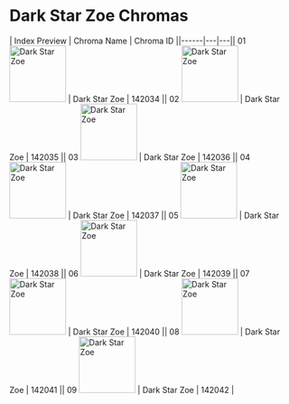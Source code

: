 # Dark Star Zoe Chromas

| Index  Preview | Chroma Name | Chroma ID ||------|---|---|| 01  <img src='https://raw.communitydragon.org/latest/plugins/rcp-be-lol-game-data/global/default/v1/champion-chroma-images/142/142034.png' alt='Dark Star Zoe' width='100'> | Dark Star Zoe | 142034 || 02  <img src='https://raw.communitydragon.org/latest/plugins/rcp-be-lol-game-data/global/default/v1/champion-chroma-images/142/142035.png' alt='Dark Star Zoe' width='100'> | Dark Star Zoe | 142035 || 03  <img src='https://raw.communitydragon.org/latest/plugins/rcp-be-lol-game-data/global/default/v1/champion-chroma-images/142/142036.png' alt='Dark Star Zoe' width='100'> | Dark Star Zoe | 142036 || 04  <img src='https://raw.communitydragon.org/latest/plugins/rcp-be-lol-game-data/global/default/v1/champion-chroma-images/142/142037.png' alt='Dark Star Zoe' width='100'> | Dark Star Zoe | 142037 || 05  <img src='https://raw.communitydragon.org/latest/plugins/rcp-be-lol-game-data/global/default/v1/champion-chroma-images/142/142038.png' alt='Dark Star Zoe' width='100'> | Dark Star Zoe | 142038 || 06  <img src='https://raw.communitydragon.org/latest/plugins/rcp-be-lol-game-data/global/default/v1/champion-chroma-images/142/142039.png' alt='Dark Star Zoe' width='100'> | Dark Star Zoe | 142039 || 07  <img src='https://raw.communitydragon.org/latest/plugins/rcp-be-lol-game-data/global/default/v1/champion-chroma-images/142/142040.png' alt='Dark Star Zoe' width='100'> | Dark Star Zoe | 142040 || 08  <img src='https://raw.communitydragon.org/latest/plugins/rcp-be-lol-game-data/global/default/v1/champion-chroma-images/142/142041.png' alt='Dark Star Zoe' width='100'> | Dark Star Zoe | 142041 || 09  <img src='https://raw.communitydragon.org/latest/plugins/rcp-be-lol-game-data/global/default/v1/champion-chroma-images/142/142042.png' alt='Dark Star Zoe' width='100'> | Dark Star Zoe | 142042 |